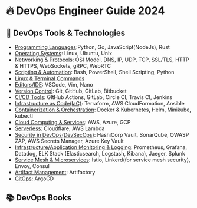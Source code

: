 # 🔥 DevOps Engineer Guide 2024





## 🧰 DevOps Tools & Technologies


- [Programming Languages]():Python, Go, JavaScript(NodeJs), Rust
- [Operating Systems](): Linux, Ubuntu, Unix
- [Networking & Protocols](): OSI Model, DNS, IP, UDP, TCP, SSL/TLS, HTTP & HTTPS, WebSockets, gRPC, WebRTC
- [Scripting & Automation](): Bash, PowerShell, Shell Scripting, Python
- [Linux & Terminal Commands]()
- [Editors/IDE](): VSCode, Vim, Nano
- [Version Control](): Git, GitHub, GitLab, Bitbucket
- [CI/CD Tools](): GItHub Actions, GitLab, Circle CI, Travis CI, Jenkins
- [Infrastructure as Code(IaC)](): Terraform, AWS CloudFormation, Ansible
- [Containerization & Orchestration](): Docker & Kubernetes, Helm, Minikube, kubectl
- [Cloud Computing & Services](): AWS, Azure, GCP
- [Serverless](): Cloudflare, AWS Lambda
- [Security in DevOps(DevSecOps)](): HashiCorp Vault, SonarQube, OWASP ZAP, AWS Secrets Manager, Azure Key Vault
- [Infrastructure/Application Monitoring & Logging](): Prometheus, Grafana, Datadog, ELK Stack (Elasticsearch, Logstash, Kibana), Jaeger, Splunk
- [Service Mesh & Microservices](): Istio, Linkerd(for service mesh security), Envoy, Consul
- [Artifact Management](): Artifactory
- [GitOps](): ArgoCD



## 📚 DevOps Books
